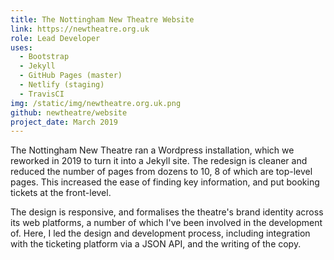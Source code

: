 ```yaml
---
title: The Nottingham New Theatre Website
link: https://newtheatre.org.uk
role: Lead Developer
uses:
  - Bootstrap
  - Jekyll 
  - GitHub Pages (master)
  - Netlify (staging)
  - TravisCI 
img: /static/img/newtheatre.org.uk.png
github: newtheatre/website 
project_date: March 2019
--- 
```


The Nottingham New Theatre ran a Wordpress installation, which we reworked in 2019 to turn it into a Jekyll site. The redesign is cleaner and reduced the number of pages from dozens to 10, 8 of which are top-level pages. This increased the ease of finding key information, and put booking tickets at the front-level. 

The design is responsive, and formalises the theatre's brand identity across its web platforms, a number of which I've been involved in the development of. Here, I led the design and development process, including integration with the ticketing platform via a JSON API, and the writing of the copy.